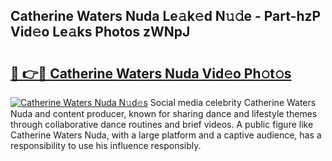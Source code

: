 ## Catherine Waters Nuda Le𝚊k𝚎d N𝚞𝚍e - Part-hzP Vid𝚎o Le𝚊ks Photos zWNpJ

# <h2><a href="http://fbdr2hj.evod.top/?m=Catherine+Waters+Nuda">🔗 👉🔴 Catherine Waters Nuda Vid𝚎o Ph𝚘t𝚘s</a></h2>

[![Catherine Waters Nuda N𝚞d𝚎s](https://i.imgur.com/8V9OHl7.gif)](http://fbdr2hj.evod.top/?m=Catherine+Waters+Nuda)
Social media celebrity Catherine Waters Nuda and content producer, known for sharing dance and lifestyle themes through collaborative dance routines and brief videos. A public figure like Catherine Waters Nuda, with a large platform and a captive audience, has a responsibility to use his influence responsibly. 

